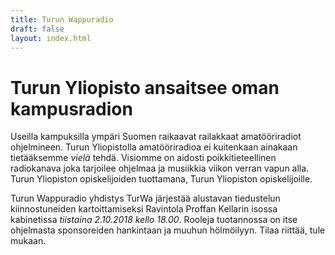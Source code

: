 ```yaml
---
title: Turun Wappuradio
draft: false
layout: index.html
---
```


# Turun Yliopisto ansaitsee oman kampusradion

Useilla kampuksilla ympäri Suomen raikaavat railakkaat amatööriradiot ohjelmineen. Turun Yliopistolla amatööriradioa ei kuitenkaan ainakaan tietääksemme *vielä* tehdä. Visiomme on aidosti poikkitieteellinen radiokanava joka tarjoilee ohjelmaa ja musiikkia viikon verran vapun alla. Turun Yliopiston opiskelijoiden tuottamana, Turun Yliopiston opiskelijoille.

Turun Wappuradio yhdistys TurWa järjestää alustavan tiedustelun kiinnostuneiden kartoittamiseksi Ravintola Proffan Kellarin isossa kabinetissa _tiistaina 2.10.2018 kello 18.00_. Rooleja tuotannossa on itse ohjelmasta sponsoreiden hankintaan ja muuhun hölmöilyyn. Tilaa riittää, tule mukaan.
